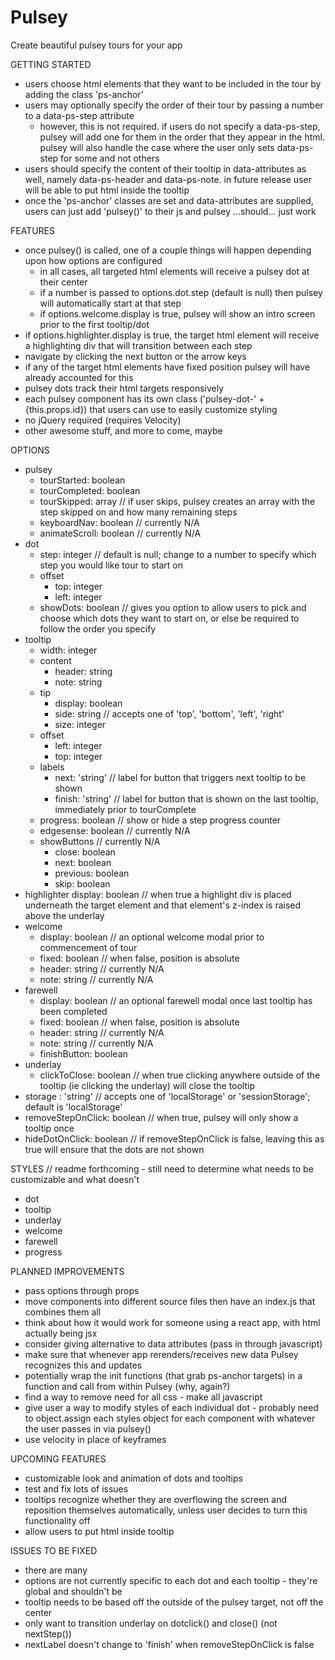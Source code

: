 # Pulsey
Create beautiful pulsey tours for your app

GETTING STARTED
- users choose html elements that they want to be included in the tour by adding the class 'ps-anchor'
- users may optionally specify the order of their tour by passing a number to a data-ps-step attribute
  - however, this is not required.  if users do not specify a data-ps-step, pulsey will add one for them in the order that they appear in the html.  pulsey will also handle the case where the user only sets data-ps-step for some and not others
- users should specify the content of their tooltip in data-attributes as well, namely data-ps-header and data-ps-note.  in future release user will be able to put html inside the tooltip
- once the 'ps-anchor' classes are set and data-attributes are supplied, users can just add 'pulsey()' to their js and pulsey ...should... just work

FEATURES
- once pulsey() is called, one of a couple things will happen depending upon how options are configured
  - in all cases, all targeted html elements will receive a pulsey dot at their center
  - if a number is passed to options.dot.step (default is null) then pulsey will automatically start at that step
  - if options.welcome.display is true, pulsey will show an intro screen prior to the first tooltip/dot
- if options.highlighter.display is true, the target html element will receive a highlighting div that will transition between each step
- navigate by clicking the next button or the arrow keys
- if any of the target html elements have fixed position pulsey will have already accounted for this
- pulsey dots track their html targets responsively
- each pulsey component has its own class ('pulsey-dot-' + {this.props.id}) that users can use to easily customize styling
- no jQuery required (requires Velocity)
- other awesome stuff, and more to come, maybe

OPTIONS
- pulsey
  - tourStarted: boolean
  - tourCompleted: boolean
  - tourSkipped: array // if user skips, pulsey creates an array with the step skipped on and how many remaining steps
  - keyboardNav: boolean // currently N/A
  - animateScroll: boolean // currently N/A
- dot
  - step: integer // default is null; change to a number to specify which step you would like tour to start on
  - offset
    - top: integer
    - left: integer
  - showDots: boolean // gives you option to allow users to pick and choose which dots they want to start on, or else be required to follow the order you specify
- tooltip
  - width: integer
  - content
    - header: string
    - note: string
  - tip
    - display: boolean
    - side: string // accepts one of 'top', 'bottom', 'left', 'right'
    - size: integer
  - offset
    - left: integer
    - top: integer
  - labels
    - next: 'string' // label for button that triggers next tooltip to be shown
    - finish: 'string' // label for button that is shown on the last tooltip, immediately prior to tourComplete
  - progress: boolean // show or hide a step progress counter
  - edgesense: boolean // currently N/A
  - showButtons // currently N/A
    - close: boolean
    - next: boolean
    - previous: boolean
    - skip: boolean
- highlighter
  display: boolean // when true a highlight div is placed underneath the target element and that element's z-index is raised above the underlay
- welcome
  - display: boolean // an optional welcome modal prior to commencement of tour
  - fixed: boolean // when false, position is absolute
  - header: string // currently N/A
  - note: string // currently N/A
- farewell
  - display: boolean // an optional farewell modal once last tooltip has been completed
  - fixed: boolean // when false, position is absolute
  - header: string // currently N/A
  - note: string // currently N/A
  - finishButton: boolean
- underlay
  - clickToClose: boolean // when true clicking anywhere outside of the tooltip (ie clicking the underlay) will close the tooltip
- storage : 'string' // accepts one of 'localStorage' or 'sessionStorage'; default is 'localStorage'
- removeStepOnClick: boolean // when true, pulsey will only show a tooltip once
- hideDotOnClick: boolean // if removeStepOnClick is false, leaving this as true will ensure that the dots are not shown

STYLES // readme forthcoming - still need to determine what needs to be customizable and what doesn't
- dot
- tooltip
- underlay
- welcome
- farewell
- progress

PLANNED IMPROVEMENTS
- pass options through props
- move components into different source files then have an index.js that combines them all
- think about how it would work for someone using a react app, with html actually being jsx
- consider giving alternative to data attributes (pass in through javascript)
- make sure that whenever app rerenders/receives new data Pulsey recognizes this and updates
- potentially wrap the init functions (that grab ps-anchor targets) in a function and call from within Pulsey (why, again?)
- find a way to remove need for all css - make all javascript
- give user a way to modify styles of each individual dot - probably need to object.assign each styles object for each component with whatever the user passes in via pulsey()
- use velocity in place of keyframes

UPCOMING FEATURES
- customizable look and animation of dots and tooltips
- test and fix lots of issues
- tooltips recognize whether they are overflowing the screen and reposition themselves automatically, unless user decides to turn this functionality off
- allow users to put html inside tooltip

ISSUES TO BE FIXED
- there are many
- options are not currently specific to each dot and each tooltip - they're global and shouldn't be
- tooltip needs to be based off the outside of the pulsey target, not off the center
- only want to transition underlay on dotclick() and close() (not nextStep())
- nextLabel doesn't change to 'finish' when removeStepOnClick is false
